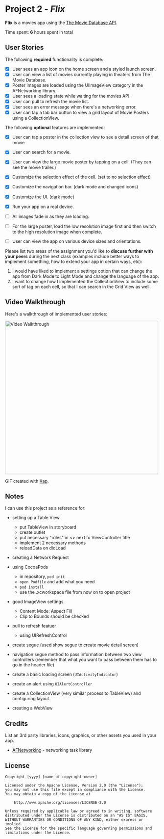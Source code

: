# Project 2 - *Flix*

**Flix** is a movies app using the [The Movie Database API](http://docs.themoviedb.apiary.io/#).

Time spent: **6** hours spent in total

## User Stories

The following **required** functionality is complete:

- [x] User sees an app icon on the home screen and a styled launch screen.
- [x] User can view a list of movies currently playing in theaters from The Movie Database.
- [x] Poster images are loaded using the UIImageView category in the AFNetworking library.
- [x] User sees a loading state while waiting for the movies API.
- [x] User can pull to refresh the movie list.
- [x] User sees an error message when there's a networking error.
- [x] User can tap a tab bar button to view a grid layout of Movie Posters using a CollectionView.

The following **optional** features are implemented:

- [x] User can tap a poster in the collection view to see a detail screen of that movie
- [x] User can search for a movie.
- [x] User can view the large movie poster by tapping on a cell. (They can see the movie trailer.)
- [x] Customize the selection effect of the cell. (set to no selection effect)
- [x] Customize the navigation bar. (dark mode and changed icons)
- [x] Customize the UI. (dark mode)
- [x] Run your app on a real device.
- [ ] All images fade in as they are loading.
- [ ] For the large poster, load the low resolution image first and then switch to the high resolution image when complete.
- [ ] User can view the app on various device sizes and orientations.


Please list two areas of the assignment you'd like to **discuss further with your peers** during the next class (examples include better ways to implement something, how to extend your app in certain ways, etc):

1. I would have liked to implement a settings option that can change the app from Dark Mode to Light Mode and change the language of the app.
2. I want to change how I implemented the CollectionView to include some sort of tag on each cell, so that I can search in the Grid View as well.

## Video Walkthrough

Here's a walkthrough of implemented user stories:

<img src='./flixcomped.gif' title='Video Walkthrough' width='' alt='Video Walkthrough' width=200 height=500 />


GIF created with [Kap](https://getkap.co/).

## Notes

I can use this project as a reference for:

- setting up a Table View
    
    - put TableView in storyboard
    - create outlet
    - put necessary "roles" in <> next to ViewController title
    - implement 2 necessary methods
    - reloadData on didLoad
    
- creating a Network Request
- using CocoaPods 

    - in repository, `pod init`
    - `open Podfile` and add what you need
    - `pod install`
    - use the .xcworkspace file from now on to open project

- good ImageView settings

    - Content Mode: Aspect Fill
    - Clip to Bounds should be checked
    
- pull to refresh featuer

    - using UIRefreshControl
    
- create segue (used show segue to create movie detail screen)

- navigation segue method to pass information between two view controllers (remember that what you want to pass between them has to go in the header file)

- create a basic loading screen (`UIActivityIndicator`)

- create an alert using `UIAlertController`

- create a CollectionView (very similar process to TableView) and configuring layout

- creating a WebView
    
## Credits

List an 3rd party libraries, icons, graphics, or other assets you used in your app.

- [AFNetworking](https://github.com/AFNetworking/AFNetworking) - networking task library

## License

    Copyright [yyyy] [name of copyright owner]

    Licensed under the Apache License, Version 2.0 (the "License");
    you may not use this file except in compliance with the License.
    You may obtain a copy of the License at

        http://www.apache.org/licenses/LICENSE-2.0

    Unless required by applicable law or agreed to in writing, software
    distributed under the License is distributed on an "AS IS" BASIS,
    WITHOUT WARRANTIES OR CONDITIONS OF ANY KIND, either express or implied.
    See the License for the specific language governing permissions and
    limitations under the License.

